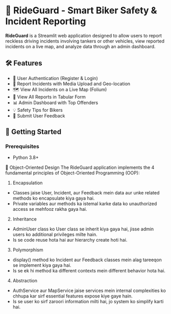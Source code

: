 # 🚨 RideGuard - Smart Biker Safety & Incident Reporting

**RideGuard** is a Streamlit web application designed to allow users to report reckless driving incidents involving tankers or other vehicles, view reported incidents on a live map, and analyze data through an admin dashboard.

## 🛠️ Features

- 🔐 User Authentication (Register & Login)
- 🚴 Report Incidents with Media Upload and Geo-location
- 🗺️ View All Incidents on a Live Map (Folium)
- 📄 View All Reports in Tabular Form
- 📊 Admin Dashboard with Top Offenders
- 💡 Safety Tips for Bikers
- 💬 Submit User Feedback

## 🚀 Getting Started

### Prerequisites

- Python 3.8+

 🧠 Object-Oriented Design
The RideGuard application implements the 4 fundamental principles of Object-Oriented Programming (OOP):

1. Encapsulation
- Classes jaise User, Incident, aur Feedback mein data aur unke related methods ko encapsulate kiya gaya hai.
- Private variables aur methods ka istemal karke data ko unauthorized access se mehfooz rakha gaya hai.

2. Inheritance
- AdminUser class ko User class se inherit kiya gaya hai, jisse admin users ko additional privileges milte hain.
- Is se code reuse hota hai aur hierarchy create hoti hai.

3. Polymorphism
- display() method ko Incident aur Feedback classes mein alag tareeqon se implement kiya gaya hai.
- Is se ek hi method ka different contexts mein different behavior hota hai.

4. Abstraction
- AuthService aur MapService jaise services mein internal complexities ko chhupa kar sirf essential features expose kiye gaye hain.
- Is se user ko sirf zaroori information milti hai, jo system ko simplify karti hai.
